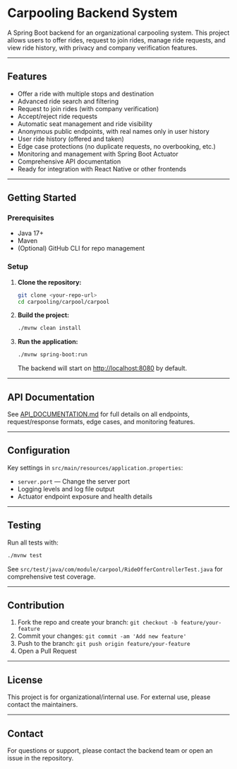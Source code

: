# Carpooling Backend System

A Spring Boot backend for an organizational carpooling system. This project allows users to offer rides, request to join rides, manage ride requests, and view ride history, with privacy and company verification features.

---

## Features
- Offer a ride with multiple stops and destination
- Advanced ride search and filtering
- Request to join rides (with company verification)
- Accept/reject ride requests
- Automatic seat management and ride visibility
- Anonymous public endpoints, with real names only in user history
- User ride history (offered and taken)
- Edge case protections (no duplicate requests, no overbooking, etc.)
- Monitoring and management with Spring Boot Actuator
- Comprehensive API documentation
- Ready for integration with React Native or other frontends

---

## Getting Started

### Prerequisites
- Java 17+
- Maven
- (Optional) GitHub CLI for repo management

### Setup
1. **Clone the repository:**
   ```sh
   git clone <your-repo-url>
   cd carpooling/carpool/carpool
   ```
2. **Build the project:**
   ```sh
   ./mvnw clean install
   ```
3. **Run the application:**
   ```sh
   ./mvnw spring-boot:run
   ```
   The backend will start on [http://localhost:8080](http://localhost:8080) by default.

---

## API Documentation

See [API_DOCUMENTATION.md](./API_DOCUMENTATION.md) for full details on all endpoints, request/response formats, edge cases, and monitoring features.

---

## Configuration

Key settings in `src/main/resources/application.properties`:
- `server.port` — Change the server port
- Logging levels and log file output
- Actuator endpoint exposure and health details

---

## Testing

Run all tests with:
```sh
./mvnw test
```
See `src/test/java/com/module/carpool/RideOfferControllerTest.java` for comprehensive test coverage.

---

## Contribution

1. Fork the repo and create your branch: `git checkout -b feature/your-feature`
2. Commit your changes: `git commit -am 'Add new feature'`
3. Push to the branch: `git push origin feature/your-feature`
4. Open a Pull Request

---

## License

This project is for organizational/internal use. For external use, please contact the maintainers.

---

## Contact
For questions or support, please contact the backend team or open an issue in the repository.
